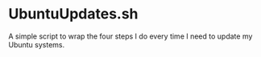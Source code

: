 # UbuntuUpdates.sh
A simple script to wrap the four steps I do every time I need to update my Ubuntu systems.
